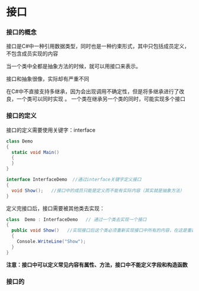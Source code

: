 # 接口

### 接口的概念

接口是C#中一种引用数据类型，同时也是一种约束形式，其中只包括成员定义，不包含成员实现的内容

当一个类中全都是抽象方法的时候，就可以用接口来表示。

接口和抽象很像，实际却有严重不同

在C#中不直接支持多继承，因为会出现调用不确定性，但是将多继承进行了改良，一个类可以同时实现 。 一个类在继承另一个类的同时，可能实现多个接口

### 接口的定义

接口的定义需要使用关键字：interface

```C#
class Demo
{
  static void Main()
  {
  }
}

interface InterfaceDemo  //通过interface关键字定义接口
{
  void Show();   //接口中的成员只能是定义而不能有实际内容（其实就是抽象方法）
}
```

定义完接口后，接口需要被其他类去实现：
```C#
class  Demo : InterfaceDemo   // 通过一个类去实现一个接口
{
  public void Show()   //实现接口后这个类必须重新实现接口中所有的内容，在这是重新实现了接口中的Show方法
  {
    Console.WriteLine("Show");
  }
}
```
**注意：接口中可以定义常见内容有属性、方法，接口中不能定义字段和构造函数**

### 接口的











































































